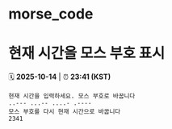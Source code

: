 # morse_code
# 현재 시간을 모스 부호 표시
<!-- MORSE_TIME_START -->
🗓️ **2025-10-14** | ⏰ **23:41 (KST)**

```
현재 시간을 입력하세요. 모스 부호로 바꿉니다
..--- ...-- ....- .----
모스 부호를 다시 현재 시간으로 바꿉니다
2341
```
<!-- MORSE_TIME_END -->
